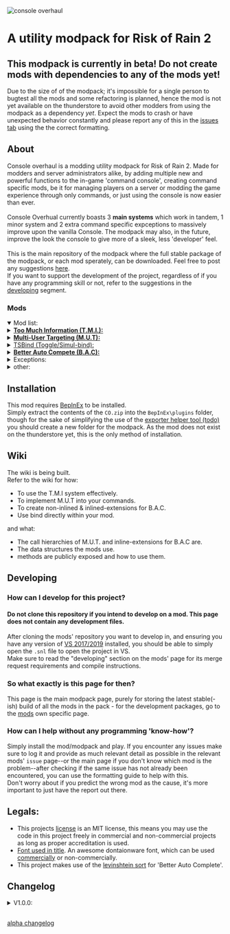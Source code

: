 ![console overhaul](https://github.com/8BitShadow/media-resources/blob/main/console%20overhaul.png?raw=true)
# A utility modpack for Risk of Rain 2

## **This modpack is currently in beta! Do not create mods with dependencies to any of the mods yet!**
Due to the size of of the modpack; it's impossible for a single person to bugtest all the mods and some refactoring is planned, hence the mod is not yet available on the thunderstore to avoid other modders from using the modpack as a dependency <i>yet</i>. Expect the mods to crash or have unexpected behavior constantly and please report any of this in the [issues tab](https://github.com/8BtS-A-to-IA/Console-Overhaul/issues) using the the correct formatting.

## About
Console overhaul is a modding utility modpack for Risk of Rain 2. Made for modders and server administrators alike, by adding multiple new and powerful functions to the in-game 'command console', creating command specific mods, be it for managing players on a server or modding the game experience through only commands, or just using the console is now easier than ever.
<br><br>
Console Overhual currently boasts 3 <b>main systems</b> which work in tandem, 1 minor system and 2 extra command specific expceptions to massively improve upon the vanilla Console. The modpack may also, in the future, improve the look the console to give more of a sleek, less 'developer' feel.
<br><br>
This is the main repository of the modpack where the full stable package of the modpack, or each mod sperately, can be downloaded. Feel free to post any suggestions [here](https://github.com/8BtS-A-to-IA/Console-Overhaul/issues/1).<br>
If you want to support the development of the project, regardless of if you have any programming skill or not, refer to the suggestions in the [developing](#developing) segment.

### Mods
<details open>
  <summary>Mod list:</summary>
  <details>
    <summary><b><a href="https://github.com/8BtS-A-to-IA/Console-Overhaul-TMI">Too Much Information (T.M.I.):</a></b></summary>
  
- The T.M.I system is called either the "Too Much Information" system or the "Player Stats" API - this systems allows any mod and CC to retrieve virtually any supported information on a players' CharacterBody.<br>
      And yes, before you ask, the name <b><i>is</i></b> pun name based off of the minecraft mods 'Not/Just Enough Items' (N/J.E.I.).<br><br>
The system uses a generic interface allowing retrieval of any data from just a single method called `GetVariableFromString()`, requiring only the name of the variable, the body to target and an object of the return type. To help with finding what the type of a specific stat is (dynamically), a method exists which allows you to retrieve the type of any of the fetchable data; `GetVariableTypeFromString()`, requiring only the name of the variable and the body to target.
<br><br>
- As an alternative to `GetVariableFromString()`, you can use `GetVariableObjectFromString()` with just the variables' name, body and optionally the type if it's already known and it will return the stat in object form.<br>
      It is, however, recommended to define the type if possible as the runtime will spend much less time searching for the object.
<br><br>
- This system is planned to be extensible; meaning if you want to add a new type that can be retrieved/changed or any missed stat you can create an 'extension' mod which adds this functionality. This should be available sometime in late-beta/early-realease.
</details>

<details>
  <summary><b><a href="https://github.com/8BtS-A-to-IA/Console-Overhaul-MUT">Multi-User Targeting (M.U.T):</a></b></summary>
  
- The M.U.T system is called the "Multi-User Targeting" system - this system allows both console commands and other mods to be able to easily target multiple players' CharacterBodies with an extremely flexible targeting system.
<br><br>
Almost all statistics that a characterBody has access to can be queried against to allow accurate targeting, instead of just a user's name - anything from their health to the amount of hitboxes their current character has can be queried thanks to the T.M.I system.
<br><br>
- M.U.T. 'queries' can add to, or remove from, the list of CharacterBodies to get, allowing you to--for example--quickly target everyone but yourself with the simple query: "all&!me", which translates to "all players AND NOT the local player", or more powerfully; to target everyone with at least 10 items and not yourself: "all:itemcountany=>10&!me".<br>
    There is no (soft) limit to the amount of 'additional queries' (&s) that can be made in a single query, you can--if you're so inclined--have a query with even 100 'additional queries'.
  <br><br>
  <summary>Sadly, this is not extensible due to its complexity and there are no plans of making it extensible.</summary>
</details>

<details>
  <summary><a href="https://github.com/8BtS-A-to-IA/Console-Overhaul-TSBind">TSBind (Toggle/Simul-bind):</a></summary>
  
- The 'Binding' system is a very simple alternative system to the "SimpleMacros" mod which allows you to bind any console command (CC) to any key unity supports, this mod has no UI and is controlled entirely from the console - enabling support with any mod.
  <br><br>
- Simply bind a key by doing `COSimulBind [key] [command]` in the console then press the key when the console is closed and the CC will automatically be sent.<br>
    If the command is run multiple times with the same key, all commands defined when binding will run one after the other - all at once.
  <br><br>
You can also use `CObind [key] [command]`--similarly to `COSimulBind` when used multiple times--to preform the same action but each press will switch between calling one command then the next in the order of when it was bound, for example running `CObind p 'timescale 0'` then `CObind p 'timescale 1'` will set the timescale of the game to 0 when the <kbd>p</kbd> key is pressed then back to 1 when it is pressed again - looping back to 0 when pressed again.
  <br><br>
You can unbind the latest bind of the respective type by calling the command with no second parameter, for example: running `COBind P` will attempt to unbind the latest command bound to the <kbd>p</kbd> key. Alternatively you can use the `COUnbind` command with at least one argument to unbind a keybind at a specific index of the 'toggle' bind type, 2 arguments to unbind at an index of the specified bind type ('toggle' or 'simul') or 3 arguments (with the first argument being ignored) which will let you unbind the first found of the selected keybind.
</details>

<details>
  <summary><b><a href="https://github.com/8BtS-A-to-IA/Console-Overhaul-BAC">Better Auto Compete (B.A.C):</a></b></summary>
  
- The B.A.C system is called the "Better Auto Complete" system; it's an alternative from "DebugToolkit" where this uses the <kbd>TAB</kbd> key to cycle through suggestions instead of the <kbd>↓</kbd> key, is extensible and gets the closest matching suggestion according to a levishtein sort.<br>
The name was made before DebugToolkit was even public...so...
  <br><br>
- This system can work seamlessly with any new CC from any mod as long as it follows the simple naming convention; in the name of the CC, have the order of identifiers be in the same order as the arguments for your CC.
  <br><br>
- If the user presses tab when there is no argument text then all items related to the identifier will be suggested in cycle--including M.U.T's "me", "all", "*", "alive", e.c.t special queries when cycling through the players if it's installed--otherwise the closest possible match will be suggested instead.
  <br><br>
- The identifiers may be any of the following: player, item, buff, equipment or team and is possible to have multiple identifiers in a single CC. This can be extended by other mods that have their own enumerable sets that their CCs can use may inject that enumerable into B.A.C. For example a mod may add a CC which only targets enemy NPCs, thus this specific CC would want to cycle through enemy NPC names/object-IDs - the mod can generate that list and inject it, along with a recognition token (a new ACRI), directly into B.A.C. allowing for *any* CC with that specific ACRI in its name to be able to cycle through the newly added enumerable.<br>
A mod can also create a 'special fill' extension where B.A.C. will only itterate through the injected enumerable on a specific set of console commands instead of the ACRI, like the CC "COBind" (from ['TSBind'](https://github.com/8BtS-A-to-IA/Console-Overhaul-TSBind)) will be the only case where all possible non-bound key-binds will be cycled through as it is specially filled to only ever run specifically on the "COBind" CC - unless changed by other mods.
</details>
</details>

<details>
  <summary>Exceptions:</summary>
  <details>
    <summary>'not in mission' exception:</summary>
    
- When creating a new ConCommand, you can use the method `CheckIfInStage()` at the head to force players to have a stage loaded for your command to be usable.
    <br><br>
- This is particularly useful if your command requires a player or structure to be loaded.
  </details>
  <details>
    <summary>'One player targetable' exception:</summary>
- When creating multiple new ConCommands, where some use M.U.T. and some must not, you can use the method `GetPlayerBodyByName()` instead of `GetPlayerBodiesByName()`, which will attempt to retrieve just one player's CharacterBody and stop a console command if the user is trying to target multiple players - producing a warning to the player that the command is incompatible with M.U.T.
    <br><br>
- This is particularly useful for cleaning your commands up while also handling users attempting to misuse the command.
  </details>
</details>

<details>
  <summary>other:</summary>
  <details>
    <summary><a href="https://github.com/8BtS-A-to-IA/Console-Overhaul-MCC">Miscellaneous Console Commands (M.C.C.):</a></summary>
    <summary>Miscellaneous Console Commands (M.C.C.):</summary>
- M.C.C. is an expansion mod for the console overhaul modpack which provides some debugging commands both specifically for M.U.T, B.A.C. and TSBind, and general modding.
  </details>
</details>

## Installation
This mod requires [BepInEx](https://thunderstore.io/package/bbepis/BepInExPack/) to be installed.<br>
Simply extract the contents of the `CO.zip` into the `BepInEx\plugins` folder, though for the sake of simplifying the use of the [exporter helper tool (todo)]() you should create a new folder for the modpack. As the mod does not exist on the thunderstore yet, this is the only method of installation.

## Wiki
The wiki is being built.<br>
Refer to the wiki for how:
- To use the T.M.I system effectively.
- To implement M.U.T into your commands.
- To create non-inlined & inlined-extensions for B.A.C.
- Use bind directly within your mod.

and what:
- The call hierarchies of M.U.T. and inline-extensions for B.A.C are.
- The data structures the mods use.
- methods are publicly exposed and how to use them.

## Developing
### How can I develop for this project?
#### Do not clone this repository if you intend to develop on a mod. This page does not contain any development files.
After cloning the mods' repository you want to develop in, and ensuring you have any version of [VS 2017/2019](https://visualstudio.microsoft.com/) installed, you should be able to simply open the `.snl` file to open the project in VS.<br>
Make sure to read the "developing" section on the mods' page for its merge request requirements and compile instructions.

### So what exactly is this page for then?
This page is the main modpack page, purely for storing the latest stable(-ish) build of all the mods in the pack - for the development packages, go to the [mods](#mods) own specific page.

### How can I help without any programming 'know-how'?
Simply install the mod/modpack and play. If you encounter any issues make sure to log it and provide as much relevant detail as possible in the relevant mods' `issue` page--or the main page if you don't know which mod is the problem--after checking if the same issue has not already been encountered, you can use the formatting guide to help with this.<br>
Don't worry about if you predict the wrong mod as the cause, it's more important to just have the report out there.

## Legals:
- This projects [license](LICENSE) is an MIT license, this means you may use the code in this project freely in commercial and non-commercial projects as long as proper accreditation is used.<br>
- [Font used in title](https://www.dafont.com/frozen-crystal.font). An awesome dontaionware font, which can be used [commercially](https://www.iconian.com/commercial.html) or non-commercially.<br>
- This project makes use of the [levinshtein sort](https://www.dotnetperls.com/levenshtein) for 'Better Auto Complete'.<br>

## Changelog
<details>
    <summary>V1.0.0:</summary>
</details>


## 
[alpha changelog](./Alpha%20Changelog)
